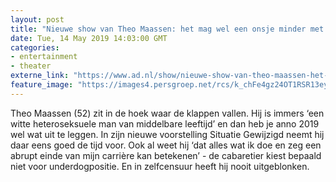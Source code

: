```yaml
---
layout: post
title: "Nieuwe show van Theo Maassen: het mag wel een onsje minder met die lange tenen"
date: Tue, 14 May 2019 14:03:00 GMT
categories: 
- entertainment 
- theater 
externe_link: "https://www.ad.nl/show/nieuwe-show-van-theo-maassen-het-mag-wel-een-onsje-minder-met-die-lange-tenen~a82ab279/"
feature_image: "https://images4.persgroep.net/rcs/k_chFe4gz24OT1RSR13eyLZW19g/diocontent/148356745/_fitwidth/400/?appId=21791a8992982cd8da851550a453bd7f&quality=0.7"
---
```


Theo Maassen (52) zit in de hoek waar de klappen vallen. Hij is immers ‘een witte heteroseksuele man van middelbare leeftijd’ en dan heb je anno 2019 wel wat uit te leggen. In zijn nieuwe voorstelling Situatie Gewijzigd neemt hij daar eens goed de tijd voor. Ook al weet hij ‘dat alles wat ik doe en zeg een abrupt einde van mijn carrière kan betekenen’ - de cabaretier kiest bepaald niet voor underdogpositie. En in zelfcensuur heeft hij nooit uitgeblonken.
